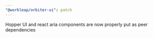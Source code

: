 ```yaml
---
"@workleap/orbiter-ui": patch
---
```


Hopper UI and react aria components are now properly put as peer dependencies
